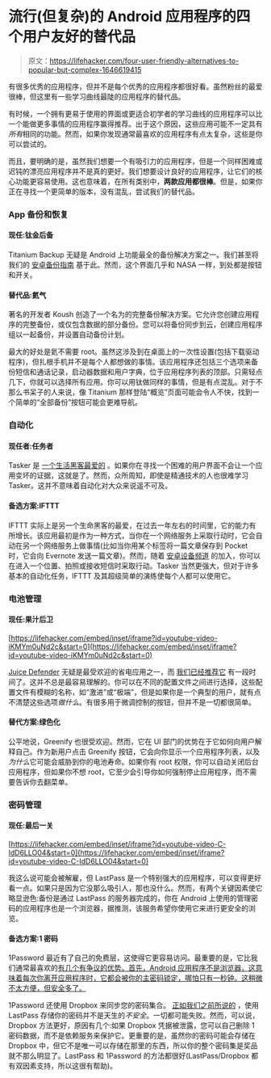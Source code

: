 # 流行(但复杂)的 Android 应用程序的四个用户友好的替代品

> 原文：<https://lifehacker.com/four-user-friendly-alternatives-to-popular-but-complex-1646619415>

有很多优秀的应用程序，但并不是每个优秀的应用程序都很好看。虽然粉丝的最爱很棒，但这里有一些学习曲线最陡的应用程序的替代品。



有时候，一个拥有更易于使用的界面或更适合初学者的学习曲线的应用程序可以比一个能做更多事情的应用程序赢得推荐。出于这个原因，这些应用可能不一定具有*所有*相同的功能。然而，如果你发现通常最喜欢的应用程序有点太复杂，这些是你可以尝试的。

而且，要明确的是，虽然我们想要一个有吸引力的应用程序，但是一个同样困难或迟钝的漂亮应用程序并不是真的更好。我们想要设计良好的应用程序，让它们的核心功能更容易使用。这也意味着，在所有类别中，**两款应用都很棒**。但是，如果你正在寻找一个更简单的版本，没有混乱，尝试我们的替代品。

### **App 备份和恢复**

#### **现任:钛金后备**

Titanium Backup 无疑是 Android 上功能最全的备份解决方案之一。我们甚至将我们的 [安卓备份指南](https://lifehacker.com/how-to-set-up-a-fully-automated-app-and-settings-backup-5784857) 基于此。然而，这个界面几乎和 NASA 一样，到处都是按钮和开关。

#### **替代品:氦气**

著名的开发者 Koush 创造了一个名为的完整备份解决方案。它允许您创建应用程序的完整备份，或仅包含数据的部分备份。您可以将备份同步到云，创建应用程序组以一起备份，并设置自动备份计划。

最大的好处是氦不需要 root。虽然这涉及到在桌面上的一次性设置(包括下载驱动程序)，但扎根手机并不是每个人都想做的事情。该应用程序还包括三个选项来备份短信和通话记录，启动器数据和用户字典，位于应用程序列表的顶部。只需轻点几下，你就可以选择所有应用。你可以用钛做同样的事情，但是有点混乱。对于不那么书呆子的人来说，像 Titanium 那样登陆“概览”页面可能会令人不快，找到一个简单的“全部备份”按钮可能会更难导航。

### **自动化**

#### **现任者:任务者**

Tasker 是 [一个生活黑客最爱的](https://lifehacker.com/show-us-your-best-tasker-actions-487360630) 。如果你在寻找一个困难的用户界面不会让一个应用变坏的证据，这就是了。然而，众所周知，即使是精通技术的人也很难学习 Tasker。这并不意味着自动化对大众来说遥不可及。

#### 备选方案:IFTTT

IFTTT 实际上是另一个生命黑客的最爱，在过去一年左右的时间里，它的能力有所增长。该应用最初是作为一种方式，当你在一个网络服务上采取行动时，它会自动在另一个网络服务上做事情(比如当你用某个标签将一篇文章保存到 Pocket 时，它会向 Evernote 发送一篇文章)。然而，随着 [安卓设备频道](https://lifehacker.com/all-the-new-stuff-in-ifttt-for-android-and-what-you-can-1566974091) 的加入，你可以在进入一个位置、拍照或接收短信时采取行动。Tasker 当然更强大，但对于许多基本的自动化任务，IFTTT 及其超级简单的演练使每个人都可以使用它。

### **电池管理**

#### **现任:果汁后卫**

 [https://lifehacker.com/embed/inset/iframe?id=youtube-video-iKMYm0uNd2c&start=0](https://lifehacker.com/embed/inset/iframe?id=youtube-video-iKMYm0uNd2c&start=0) 

[Juice Defender](https://play.google.com/store/apps/details?id=com.latedroid.juicedefender) 无疑是最受欢迎的省电应用之一，而 [我们已经推荐它](https://lifehacker.com/juicedefender-simplifies-automated-android-battery-savi-5731561) 有一段时间了。这并不总是最容易理解的。你可以在不同的配置文件之间进行选择，这些配置文件有模糊的名称，如“激进”或“极端”，但是如果你是一个典型的用户，就有点不清楚这些选项*做什么*。有很多用于微调控制的按钮，但并不是一切都很简单。

#### **替代方案:绿色化**

公平地说，Greenify 也很受欢迎。然而，它在 UI 部门的优势在于它如何向用户解释自己。作为新用户点击 Greenify 按钮，它会向你显示一个应用程序列表，以及*为什么*它可能会威胁到你的电池寿命。如果你有 root 权限，你可以自动关闭后台应用程序，但如果你不想 root，它至少会引导你如何强制停止应用程序，而不需要告诉你去翻菜单。

### **密码管理**

#### **现任:最后一关**

 [https://lifehacker.com/embed/inset/iframe?id=youtube-video-C-IdD6LLO04&start=0](https://lifehacker.com/embed/inset/iframe?id=youtube-video-C-IdD6LLO04&start=0) 

我这么说可能会被解雇，但 LastPass 是一个特别强大的应用程序，可以变得更好看一点。如果只是因为它没那么吸引人，那也没什么。然而，有两个关键因素使它略显逊色:备份是通过 LastPass 的服务器完成的，你在 Android 上使用的管理密码的应用程序也是一个浏览器，据推测，该服务希望你使用它来进行更安全的浏览。

#### **备选方案:1 密码**

1Password 最近有了自己的免费层，这使得它更容易访问。最重要的是，它比我们通常最喜欢的[有几个有争议的优势。首先，Android 应用程序不是浏览器，这意味着每次你离开应用程序时，它都会被你的主密码锁定，哪怕只有一秒钟。这稍微不太方便，但安全多了。](https://lifehacker.com/the-intermediate-guide-to-mastering-passwords-with-last-5645162)

1Password 还使用 Dropbox 来同步您的密码集合。 [正如我们之前所说的](https://lifehacker.com/is-lastpass-secure-what-happens-if-it-gets-hacked-1555511389) ，使用 LastPass 存储你的密码并不是天生的*不安全*。一切都可能失败。然而，可以说，Dropbox 方法更好，原因有几个:如果 Dropbox 凭据被泄露，您可以自己删除 1 密码数据，而不是依赖服务来保护它。更重要的是，虽然你的密码可能会存储在 Dropbox 中，但它不是唯一可以存储在那里的东西，所以你的整个密码集是奖品就不那么明显了。LastPass 和 1Password 的方法都很好(LastPass/Dropbox 都有双因素支持，所以这很有帮助)。